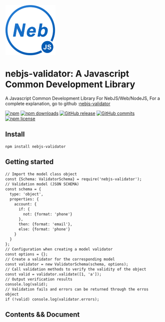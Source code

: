 <img width="160px" src="https://raw.githubusercontent.com/nebjs/nebjs-util-web/master/images/logo.png">

# nebjs-validator: A Javascript Common Development Library

A Javascript Common Development Library For NebJS/Web/NodeJS, 
For a complete explanation, go to github :[nebjs-validator](https://github.com/nebjs/nebjs-validator)

[![npm](https://img.shields.io/npm/v/nebjs-validator.svg)](https://www.npmjs.com/package/nebjs-validator)
[![npm downloads](https://img.shields.io/npm/dm/nebjs-validator.svg)](https://www.npmjs.com/package/nebjs-validator)
[![GitHub release](https://img.shields.io/github/release/nebjs/nebjs-validator.svg)](https://github.com/nebjs/nebjs-validator)
[![GitHub commits](https://img.shields.io/github/commits-since/nebjs/nebjs-validator/v1.0.8.svg)](https://github.com/nebjs/nebjs-validator)
[![npm license](https://img.shields.io/npm/l/nebjs-validator.svg)](/LICENSE)
<!--
[![GitHub tag](https://img.shields.io/github/tag/nebjs/nebjs-validator.svg)](https://github.com/nebjs/nebjs-validator)
[![GitHub package](https://img.shields.io/github/package-json/v/nebjs/nebjs-validator.svg)](https://github.com/nebjs/nebjs-validator)
-->

## Install

```
npm install nebjs-validator
```

## Getting started
```
// Import the model class object
const {Schema: ValidatorSchema} = require('nebjs-validator');
// Validation model (JSON SCHEMA)
const schema = {
  type: 'object',
  properties: {
    account: {
      if: {
        not: {format: 'phone'}
      },
      then: {format: 'email'},
      else: {format: 'phone'}
    }
  }
};
// Configuration when creating a model validator
const options = {};
// Create a validator for the corresponding model
const validator = new ValidatorSchema(schema, options);
// Call validation methods to verify the validity of the object
const valid = validator.validate([1, 'a']);
// Output verification results
console.log(valid);
// Validation fails and errors can be returned through the erros object
if (!valid) console.log(validator.errors);
```

## Contents && Document

